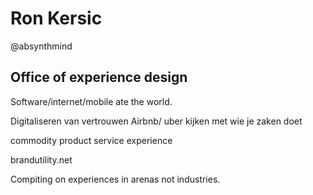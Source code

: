 # Ron Kersic
@absynthmind
## Office of experience design

Software/internet/mobile ate the world.

Digitaliseren van vertrouwen
Airbnb/ uber
kijken met wie je zaken doet

commodity product service experience

brandutility.net



Compiting on experiences
in arenas not industries.


